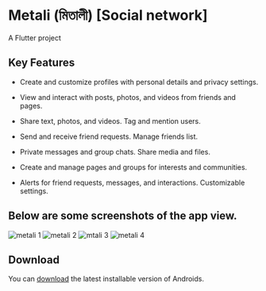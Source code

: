 # Metali (মিতালী) [Social network]

A Flutter project 

## Key Features


* Create and customize profiles with personal details and privacy settings.


* View and interact with posts, photos, and videos from friends and pages.
 
* Share text, photos, and videos. Tag and mention users.

* Send and receive friend requests. Manage friends list.

* Private messages and group chats. Share media and files.

* Create and manage pages and groups for interests and communities.


* Alerts for friend requests, messages, and interactions. Customizable settings.


## Below are some screenshots of the app view.
![metali 1](https://github.com/user-attachments/assets/388f5e1e-dbce-4bf8-a074-58c8d6593d74)
![metali 2](https://github.com/user-attachments/assets/0aa61be5-3c82-4ea8-a0f5-5994f2710a69)
![mtali 3](https://github.com/user-attachments/assets/0546a3d8-df19-4097-b0a0-11817327819c)
![metali 4](https://github.com/user-attachments/assets/d512bbc7-e15c-4b5c-8d04-44b7f253df5c)




## Download

You can [download](https://mymetali.com/) the latest installable version of Androids.

